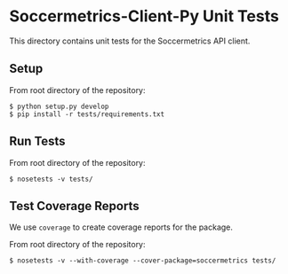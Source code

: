 Soccermetrics-Client-Py Unit Tests
==================================

This directory contains unit tests for the Soccermetrics API client.

Setup
-----

From root directory of the repository:

    $ python setup.py develop
    $ pip install -r tests/requirements.txt

Run Tests
---------

From root directory of the repository:

    $ nosetests -v tests/
    
Test Coverage Reports
---------------------

We use `coverage` to create coverage reports for the package.

From root directory of the repository:

    $ nosetests -v --with-coverage --cover-package=soccermetrics tests/
